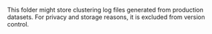 This folder might store clustering log files generated from production datasets. For privacy and storage reasons, it is excluded from version control.